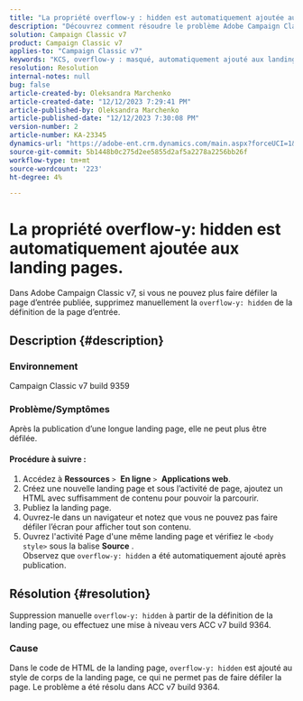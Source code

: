 ```yaml
---
title: "La propriété overflow-y : hidden est automatiquement ajoutée aux landing pages"
description: "Découvrez comment résoudre le problème Adobe Campaign Classic en raison duquel le masquage de débordement est automatiquement ajouté aux landing pages."
solution: Campaign Classic v7
product: Campaign Classic v7
applies-to: "Campaign Classic v7"
keywords: "KCS, overflow-y : masqué, automatiquement ajouté aux landing pages, adobe campaign, ACC v7 build 9359, mise à niveau vers ACC v7 build 9364, Campaign Classic"
resolution: Resolution
internal-notes: null
bug: false
article-created-by: Oleksandra Marchenko
article-created-date: "12/12/2023 7:29:41 PM"
article-published-by: Oleksandra Marchenko
article-published-date: "12/12/2023 7:30:08 PM"
version-number: 2
article-number: KA-23345
dynamics-url: "https://adobe-ent.crm.dynamics.com/main.aspx?forceUCI=1&pagetype=entityrecord&etn=knowledgearticle&id=fd333dc5-2499-ee11-be37-6045bd0065f9"
source-git-commit: 5b1448b0c275d2ee5855d2af5a2278a2256bb26f
workflow-type: tm+mt
source-wordcount: '223'
ht-degree: 4%

---
```


# La propriété overflow-y: hidden est automatiquement ajoutée aux landing pages.


Dans Adobe Campaign Classic v7, si vous ne pouvez plus faire défiler la page d’entrée publiée, supprimez manuellement la `overflow-y: hidden` de la définition de la page d’entrée.

## Description {#description}


### <b>Environnement</b>

Campaign Classic v7 build 9359

### <b>Problème/Symptômes</b>

Après la publication d’une longue landing page, elle ne peut plus être défilée.

#### <b>Procédure à suivre :</b>

1. Accédez à <b>Ressources</b> `>`  <b>En ligne</b> `>`  <b>Applications web</b>.
2. Créez une nouvelle landing page et sous l’activité de page, ajoutez un HTML avec suffisamment de contenu pour pouvoir la parcourir.
3. Publiez la landing page.
4. Ouvrez-le dans un navigateur et notez que vous ne pouvez pas faire défiler l’écran pour afficher tout son contenu.
5. Ouvrez l&#39;activité Page d&#39;une même landing page et vérifiez le `<body style>` sous la balise <b>Source</b> .\
   Observez que `overflow-y: hidden` a été automatiquement ajouté après publication.



## Résolution {#resolution}


Suppression manuelle `overflow-y: hidden` à partir de la définition de la landing page, ou effectuez une mise à niveau vers ACC v7 build 9364.

### <b>Cause</b>

Dans le code de HTML de la landing page, `overflow-y: hidden` est ajouté au style de corps de la landing page, ce qui ne permet pas de faire défiler la page. Le problème a été résolu dans ACC v7 build 9364.
